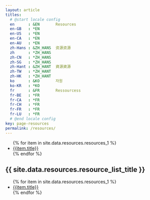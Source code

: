 ```yaml
---
layout: article
titles:
  # @start locale config
  en      : &EN       Resources
  en-GB   : *EN
  en-US   : *EN
  en-CA   : *EN
  en-AU   : *EN
  zh-Hans : &ZH_HANS  资源资源
  zh      : *ZH_HANS
  zh-CN   : *ZH_HANS
  zh-SG   : *ZH_HANS
  zh-Hant : &ZH_HANT  資源資源 
  zh-TW   : *ZH_HANT
  zh-HK   : *ZH_HANT
  ko      : &KO       자원 
  ko-KR   : *KO
  fr      : &FR       Ressourcess
  fr-BE   : *FR
  fr-CA   : *FR
  fr-CH   : *FR
  fr-FR   : *FR
  fr-LU   : *FR
  # @end locale config
key: page-resources
permalink: /resources/
---
```


<ul>
{% for item in site.data.resources.resources_1 %}
<li><a href="{{item.url}}" alt="{{item.title}}">{{item.title}}</a></li>
{% endfor %}
</ul>

<h2> {{ site.data.resources.resource_list_title }} </h2>
<ul>
{% for item in site.data.resources.resources_1 %}
<li><a href="{{item.url}}" alt="{{item.title}}">{{item.title}}</a></li>
{% endfor %}
</ul>
